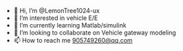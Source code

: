- 👋 Hi, I’m @LemonTree1024-ux
- 👀 I’m interested in vehicle E/E
- 🌱 I’m currently learning Matlab/simulink
- 💞️ I’m looking to collaborate on Vehicle gateway modeling
- 📫 How to reach me 905749260@qq.com

<!---
LemonTree1024-ux/LemonTree1024-ux is a ✨ special ✨ repository because its `README.md` (this file) appears on your GitHub profile.
You can click the Preview link to take a look at your changes.
--->

